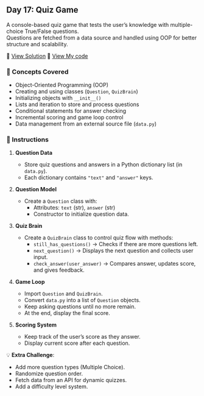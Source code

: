 ## Day 17: Quiz Game  
A console-based quiz game that tests the user’s knowledge with multiple-choice True/False questions.  
Questions are fetched from a data source and handled using OOP for better structure and scalability.

📄 [View Solution](solution/solution.py) 📄 [View My code](my_code/d17.py)   

### 🧠 Concepts Covered
- Object-Oriented Programming (OOP)  
- Creating and using classes (`Question`, `QuizBrain`)  
- Initializing objects with `__init__()`  
- Lists and iteration to store and process questions  
- Conditional statements for answer checking  
- Incremental scoring and game loop control  
- Data management from an external source file (`data.py`)


### 📝 Instructions

1. **Question Data**  
   - Store quiz questions and answers in a Python dictionary list (in `data.py`).  
   - Each dictionary contains `"text"` and `"answer"` keys.

2. **Question Model**  
   - Create a `Question` class with:
     - Attributes: `text` (str), `answer` (str)  
     - Constructor to initialize question data.

3. **Quiz Brain**  
   - Create a `QuizBrain` class to control quiz flow with methods:
     - `still_has_questions()` → Checks if there are more questions left.  
     - `next_question()` → Displays the next question and collects user input.  
     - `check_answer(user_answer)` → Compares answer, updates score, and gives feedback.

4. **Game Loop**  
   - Import `Question` and `QuizBrain`.  
   - Convert `data.py` into a list of `Question` objects.  
   - Keep asking questions until no more remain.  
   - At the end, display the final score.

5. **Scoring System**  
   - Keep track of the user’s score as they answer.  
   - Display current score after each question.


💡 **Extra Challenge**:
- Add more question types (Multiple Choice).  
- Randomize question order.  
- Fetch data from an API for dynamic quizzes.  
- Add a difficulty level system.
